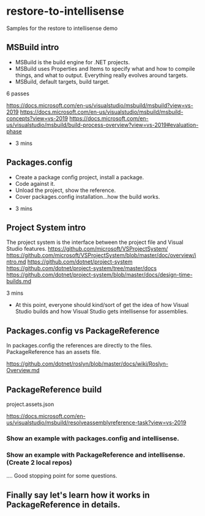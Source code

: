 # restore-to-intellisense

Samples for the restore to intellisense demo

## MSBuild intro

* MSBuild is the build engine for .NET projects.
* MSBuild uses Properties and Items to specify what and how to compile things, and what to output. Everything really evolves around targets.
* MSBuild, default targets, build target.

6 passes

https://docs.microsoft.com/en-us/visualstudio/msbuild/msbuild?view=vs-2019
https://docs.microsoft.com/en-us/visualstudio/msbuild/msbuild-concepts?view=vs-2019
https://docs.microsoft.com/en-us/visualstudio/msbuild/build-process-overview?view=vs-2019#evaluation-phase

- 3 mins

## Packages.config

* Create a package config project, install a package.
* Code against it. 
* Unload the project, show the reference. 
* Cover packages.config installation...how the build works.

- 3 mins

## Project System intro

The project system is the interface between the project file and Visual Studio features.
https://github.com/microsoft/VSProjectSystem/
https://github.com/microsoft/VSProjectSystem/blob/master/doc/overview/intro.md
https://github.com/dotnet/project-system
https://github.com/dotnet/project-system/tree/master/docs
https://github.com/dotnet/project-system/blob/master/docs/design-time-builds.md

3 mins

- At this point, everyone should kind/sort of get the idea of how Visual Studio builds and how Visual Studio gets intellisense for assemblies.

## Packages.config vs PackageReference

In packages.config the references are directly to the files. 
PackageReference has an assets file. 

https://github.com/dotnet/roslyn/blob/master/docs/wiki/Roslyn-Overview.md


## PackageReference build

project.assets.json

https://docs.microsoft.com/en-us/visualstudio/msbuild/resolveassemblyreference-task?view=vs-2019

### Show an example with packages.config and intellisense.

### Show an example with PackageReference and intellisense. (Create 2 local repos)

.... Good stopping point for some questions. 

## Finally say let's learn how it works in PackageReference in details.


